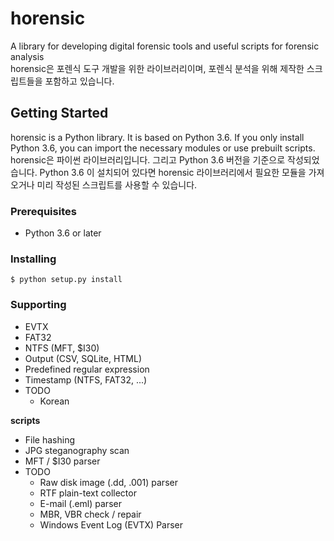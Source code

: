 # horensic
A library for developing digital forensic tools and useful scripts for forensic analysis  
horensic은 포렌식 도구 개발을 위한 라이브러리이며, 포렌식 분석을 위해 제작한 스크립트들을 포함하고 있습니다.

## Getting Started
horensic is a Python library. It is based on Python 3.6. If you only install Python 3.6, you can import the necessary modules or use prebuilt scripts.  
horensic은 파이썬 라이브러리입니다. 그리고 Python 3.6 버전을 기준으로 작성되었습니다. Python 3.6 이 설치되어 있다면
horensic 라이브러리에서 필요한 모듈을 가져오거나 미리 작성된 스크립트를 사용할 수 있습니다. 

### Prerequisites

* Python 3.6 or later

### Installing

    $ python setup.py install

### Supporting

* EVTX
* FAT32
* NTFS (MFT, $I30)
* Output (CSV, SQLite, HTML)
* Predefined regular expression
* Timestamp (NTFS, FAT32, ...)
* TODO
    * Korean

__scripts__
* File hashing
* JPG steganography scan
* MFT / $I30 parser
* TODO
    * Raw disk image (.dd, .001) parser
    * RTF plain-text collector
    * E-mail (.eml) parser
    * MBR, VBR check / repair
    * Windows Event Log (EVTX) Parser
    

    

